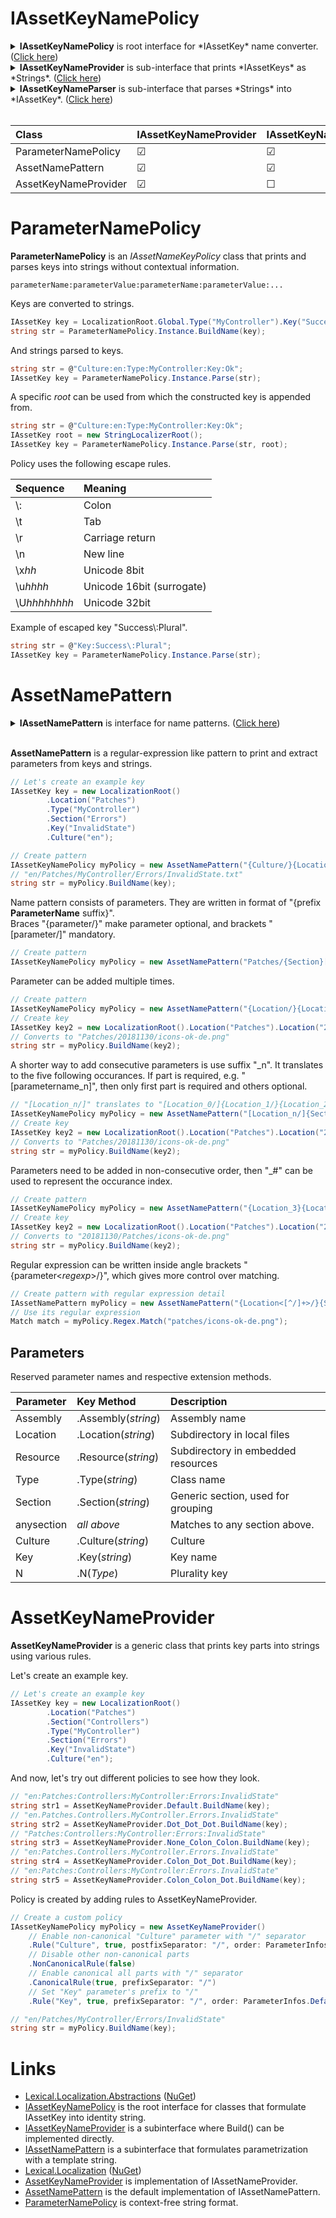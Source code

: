 # IAssetKeyNamePolicy
<details>
  <summary><b>IAssetKeyNamePolicy</b> is root interface for *IAssetKey* name converter. (<u>Click here</u>)</summary>

```csharp
/// <summary>
/// Signal that the class can do conversions of <see cref="IAssetKey"/> and <see cref="String"/>.
/// 
/// User of this interface should call <see cref="AssetKeyNamePolicyExtensions.BuildName(IAssetKeyNamePolicy, IAssetKey)"/>.
/// 
/// Class that imlpements to this interface should implement one or both of the following interfaces:
///  <see cref="IAssetKeyNameProvider"/>
///  <see cref="IAssetNamePattern"/>
/// </summary>
public interface IAssetKeyNamePolicy
{
}
```
</details>

<details>
  <summary><b>IAssetKeyNameProvider</b> is sub-interface that prints *IAssetKeys* as *Strings*. (<u>Click here</u>)</summary>

```csharp
/// <summary>
/// Converts <see cref="IAssetKey"/> to <see cref="String"/>.
/// </summary>
public interface IAssetKeyNameProvider : IAssetKeyNamePolicy
{
    /// <summary>
    /// Build path string from key.
    /// </summary>
    /// <param name="str"></param>
    /// <returns>full name string</returns>
    string BuildName(IAssetKey str);
}
```
</details>

<details>
  <summary><b>IAssetKeyNameParser</b> is sub-interface that parses *Strings* into *IAssetKey*. (<u>Click here</u>)</summary>

```csharp
/// <summary>
/// Parses <see cref="String"/> into <see cref="IAssetKey"/>.
/// </summary>
public interface IAssetKeyNameParser : IAssetKeyNamePolicy
{
    /// <summary>
    /// Parse string into key.
    /// </summary>
    /// <param name="str">key as string</param>
    /// <param name="rootKey">(optional) root key to span values from</param>
    /// <returns>key result or null if contained no content</returns>
    /// <exception cref="FormatException">If parse failed</exception>
    IAssetKey Parse(string str, IAssetKey rootKey = default);

    /// <summary>
    /// Parse string into key.
    /// </summary>
    /// <param name="str"></param>
    /// <param name="key">key result or null if contained no content</param>
    /// <param name="rootKey">(optional) root key to span values from</param>
    /// <returns>true if parse was successful</returns>
    bool TryParse(string str, out IAssetKey key, IAssetKey rootKey = default);
}
```
</details>

<br />

| Class | IAssetKeyNameProvider | IAssetKeyNameParser |
|:-------|:-------|:--------|
| ParameterNamePolicy | &#9745; | &#9745; |
| AssetNamePattern | &#9745;  | &#9745; |
| AssetKeyNameProvider | &#9745; | &#9744; |

# ParameterNamePolicy
**ParameterNamePolicy** is an *IAssetNameKeyPolicy* class that prints and parses keys into strings without 
contextual information.
```none
parameterName:parameterValue:parameterName:parameterValue:...
```

Keys are converted to strings.

```csharp
IAssetKey key = LocalizationRoot.Global.Type("MyController").Key("Success").Culture("en");
string str = ParameterNamePolicy.Instance.BuildName(key);
```

And strings parsed to keys.

```csharp
string str = @"Culture:en:Type:MyController:Key:Ok";
IAssetKey key = ParameterNamePolicy.Instance.Parse(str);
```

A specific *root* can be used from which the constructed key is appended from.

```csharp
string str = @"Culture:en:Type:MyController:Key:Ok";
IAssetKey root = new StringLocalizerRoot();
IAssetKey key = ParameterNamePolicy.Instance.Parse(str, root);
```

Policy uses the following escape rules.

| Sequence | Meaning |
|:---------|:--------|
| \\: | Colon |
| \\t | Tab |
| \\r | Carriage return |
| \\n | New line |
| \\x<i>hh</i> | Unicode 8bit |
| \\u<i>hhhh</i> | Unicode 16bit (surrogate) |
| \\U<i>hhhhhhhh</i> | Unicode 32bit |

Example of escaped key "Success\\:Plural".

```csharp
string str = @"Key:Success\:Plural";
IAssetKey key = ParameterNamePolicy.Instance.Parse(str);
```

# AssetNamePattern
<details>
  <summary><b>IAssetNamePattern</b> is interface for name patterns. (<u>Click here</u>)</summary>

```csharp
/// <summary>
/// A name pattern, akin to regular expression, that can be matched against filenames and <see cref="IAssetKey"/> instances.
/// Is a sequence of parameter and text parts.
/// 
/// Parameter parts:
///  {Culture}           - Matches to key.Culture("en")
///  {Assembly}          - Matches to key.Assembly(asm).
///  {Resource}          - Matches to key.Resource("xx").
///  {Type}              - Matches to key.Type(type)
///  {Section}           - Matches to key.Section("xx")
///  {Location}          - Matches to key.Location("xx") and a physical folder, separator is '/'.
///  {anysection}        - Matches to assembly, type and section.
///  {Key}               - Matches to key key.Key("x")
/// 
/// Before and after the part pre- and postfix separator characters can be added:
///  {/Culture.}
///  
/// Parts can be optional in curly braces {} and required in brackets [].
///  [Culture]
/// 
/// Part can be added multiple times
///  "{Location/}{Location/}{Location/}{Key}"  - Matches to, from 0 to 3 occurances of Location(), e.g. key.Location("dir").Location("dir1");
/// 
/// If parts need to be matched out of order, then occurance index can be used "_number".
///  "{Location_2/}{Location_1/}{Location_0/}{Key}"  - Matches to, from 0 to 3 occurances of Location, e.g. key.Location("dir").Location("dir1");
/// 
/// Suffix "_n" translates to five conscutive parts.
///  "[Location_n/]location.ini" translates to "[Location_0/]{Location_1/}{Location_2/}{Location_3/}{Location_4/}"
///  "[Location/]{Location_n/}location.ini" translates to "[Location_0/]{Location_1/}{Location_2/}{Location_3/}{Location_4/}{Location_5/}"
///  
/// Regular expressions can be written between &lt; and &gt; characters to specify match criteria. \ escapes \, *, +, ?, |, {, [, (,), &lt;, &gt; ^, $,., #, and white space.
///  "{Section&lt;[^:]*&gt;.}"
/// 
/// Regular expressions can be used for greedy match when matching against filenames and embedded resources.
///  "{Assembly.}{Resource&lt;.*&gt;.}{Type.}{Section.}{Key}"
/// 
/// Examples:
///   "[Assembly.]Resources.localization{-Culture}.json"
///   "[Assembly.]Resources.{Type.}localization[-Culture].json"
///   "Assets/{Type/}localization{-Culture}.ini"
///   "Assets/{Assembly/}{Type/}{Section.}localization{-Culture}.ini"
///   "{Culture.}{Type.}{Section_0.}{Section_1.}{Section_2.}[Section_n]{.Key_0}{.Key_1}{.Key_n}"
/// 
/// </summary>
public interface IAssetNamePattern : IAssetKeyNamePolicy
{
    /// <summary>
    /// Pattern in string format
    /// </summary>
    string Pattern { get; }

    /// <summary>
    /// All parts of the pattern
    /// </summary>
    IAssetNamePatternPart[] AllParts { get; }

    /// <summary>
    /// All parts that capture a part of string.
    /// </summary>
    IAssetNamePatternPart[] CaptureParts { get; }
    
    /// <summary>
    /// Maps parts by identifier.
    /// </summary>
    IReadOnlyDictionary<string, IAssetNamePatternPart> PartMap { get; }

    /// <summary>
    /// List of all parameter names
    /// </summary>
    string[] ParameterNames { get; }

    /// <summary>
    /// Maps parts by parameter identifier.
    /// </summary>
    IReadOnlyDictionary<string, IAssetNamePatternPart[]> ParameterMap { get; }

    /// <summary>
    /// Match parameters from an object.
    /// </summary>
    /// <param name="key"></param>
    /// <returns></returns>
    IAssetNamePatternMatch Match(IAssetKey key);

    /// <summary>
    /// A regular expression pattern that captures same parts from a filename string.
    /// </summary>
    Regex Regex { get; }
}

/// <summary>
/// Part of a pattern.
/// </summary>
public interface IAssetNamePatternPart
{
    /// <summary>
    /// Text that represents this part in pattern.
    /// for "_n" part, the first part has "_n" in PatternText, and the rest have "".
    /// </summary>
    string PatternText { get; }

    /// <summary>
    /// Part identifier, unique in context of Pattern.CaptureParts.
    /// The first occurance is the "ParameterName" as is, and succeeding have underscore and index "ParameterName_#" starting with index '1'.
    /// </summary>
    string Identifier { get; }

    /// <summary>
    /// Separator
    /// </summary>
    string PrefixSeparator { get; }

    /// <summary>
    /// Separator
    /// </summary>
    string PostfixSeparator { get; }

    /// <summary>
    /// Parameter identifier. Does not include occurance index, e.g. "_1".
    /// </summary>
    string ParameterName { get; }
    /// <summary>
    /// If set, then is non-matchable Text part.
    /// </summary>
    string Text { get; }

    /// <summary>
    /// Is part mandatory
    /// </summary>
    bool Required { get; }

    /// <summary>
    /// Index in <see cref="IAssetNamePattern.AllParts"/>.
    /// </summary>
    int Index { get; }

    /// <summary>
    /// Index in <see cref="IAssetNamePattern.CaptureParts"/>.
    /// </summary>
    int CaptureIndex { get; }

    /// <summary>
    /// The order of occurance to capture against.
    /// 
    /// As special case Int32.MaxValue means the last occurance "{.Section}"
    /// 
    /// For example "{.Section_0}" captures first occurance, and the part's OccuranceIndex = 0.
    ///             "{.Section}" captures the last occurance overriding possible ordered occurance if there is only one match.
    /// </summary>
    int OccuranceIndex { get; }

    /// <summary>
    /// Regex pattern for this part.
    /// </summary>
    Regex Regex { get; }

    /// <summary>
    /// Tests if text is match.
    /// </summary>
    /// <param name="text"></param>
    /// <returns></returns>
    bool IsMatch(string text);
}
    
/// <summary>
/// Match result.
/// </summary>
public interface IAssetNamePatternMatch : IReadOnlyDictionary<string, string>
{
    /// <summary>
    /// Associated patern.
    /// </summary>
    IAssetNamePattern Pattern { get; }

    /// <summary>
    /// Resolved part values.
    /// </summary>
    string[] PartValues { get; }

    /// <summary>
    /// Part values by part index in <see cref="IAssetNamePatternPart.CaptureIndex"/>.
    /// </summary>
    /// <param name="ix"></param>
    /// <returns></returns>
    string this[int ix] { get; }

    /// <summary>
    /// Get part value by part identifier.
    /// </summary>
    /// <param name="identifier">identifier, e.g. "Culture", "Type"</param>
    /// <returns>value or null</returns>
    new string this[string identifier] { get; }

    /// <summary>
    /// Where all required parts found.
    /// </summary>
    bool Success { get; }
}
```
</details>
<br />

**AssetNamePattern** is a regular-expression like pattern to print and extract parameters from keys and strings.

```csharp
// Let's create an example key
IAssetKey key = new LocalizationRoot()
        .Location("Patches")
        .Type("MyController")
        .Section("Errors")
        .Key("InvalidState")
        .Culture("en");
```

```csharp
// Create pattern
IAssetKeyNamePolicy myPolicy = new AssetNamePattern("{Culture/}{Location/}{Type/}{Section/}[Key].txt");
// "en/Patches/MyController/Errors/InvalidState.txt"
string str = myPolicy.BuildName(key);
```

Name pattern consists of parameters. They are written in format of "{prefix **ParameterName** suffix}".  
Braces "{parameter/}" make parameter optional, and brackets "[parameter/]" mandatory.

```csharp
// Create pattern
IAssetKeyNamePolicy myPolicy = new AssetNamePattern("Patches/{Section}[-Key]{-Culture}.png");
```

Parameter can be added multiple times.

```csharp
// Create pattern
IAssetKeyNamePolicy myPolicy = new AssetNamePattern("{Location/}{Location/}{Location/}{Section}{-Key}{-Culture}.png");
// Create key
IAssetKey key2 = new LocalizationRoot().Location("Patches").Location("20181130").Section("icons").Key("ok").Culture("de");
// Converts to "Patches/20181130/icons-ok-de.png"
string str = myPolicy.BuildName(key2);
```

A shorter way to add consecutive parameters is use suffix "_n". It translates to the five following occurances.
If part is required, e.g. "[parametername_n]", then only first part is required and others optional.

```csharp
// "[Location_n/]" translates to "[Location_0/]{Location_1/}{Location_2/}{Location_3/}{Location_4/}"
IAssetKeyNamePolicy myPolicy = new AssetNamePattern("[Location_n/]{Section}{-Key}{-Culture}.png");
// Create key
IAssetKey key2 = new LocalizationRoot().Location("Patches").Location("20181130").Section("icons").Key("ok").Culture("de");
// Converts to "Patches/20181130/icons-ok-de.png"
string str = myPolicy.BuildName(key2);
```

Parameters need to be added in non-consecutive order, then "_#" can be used to represent the occurance index.

```csharp
// Create pattern
IAssetKeyNamePolicy myPolicy = new AssetNamePattern("{Location_3}{Location_2/}{Location_1/}{Location/}{Section}{-Key}{-Culture}.png");
// Create key
IAssetKey key2 = new LocalizationRoot().Location("Patches").Location("20181130").Section("icons").Key("ok").Culture("de");
// Converts to "20181130/Patches/icons-ok-de.png"
string str = myPolicy.BuildName(key2);
```

Regular expression can be written inside angle brackets "{parameter&lt;*regexp*&gt;/}", which gives more control over matching.

```csharp
// Create pattern with regular expression detail
IAssetNamePattern myPolicy = new AssetNamePattern("{Location<[^/]+>/}{Section}{-Key}{-Culture}.png");
// Use its regular expression
Match match = myPolicy.Regex.Match("patches/icons-ok-de.png");
```

## Parameters
Reserved parameter names and respective extension methods.

| Parameter | Key Method  | Description |
|----------|:--------|:------------|
| Assembly | .Assembly(*string*) | Assembly name |
| Location | .Location(*string*) | Subdirectory in local files |
| Resource | .Resource(*string*) | Subdirectory in embedded resources |
| Type | .Type(*string*) | Class name |
| Section | .Section(*string*) | Generic section, used for grouping |
| anysection | *all above* | Matches to any section above. |
| Culture  | .Culture(*string*) | Culture |
| Key | .Key(*string*) | Key name |
| N | .N(*Type*) | Plurality key |

# AssetKeyNameProvider
**AssetKeyNameProvider** is a generic class that prints key parts into strings using various rules.

Let's create an example key.

```csharp
// Let's create an example key
IAssetKey key = new LocalizationRoot()
        .Location("Patches")
        .Section("Controllers")
        .Type("MyController")
        .Section("Errors")
        .Key("InvalidState")
        .Culture("en");
```
And now, let's try out different policies to see how they look.

```csharp
// "en:Patches:Controllers:MyController:Errors:InvalidState"
string str1 = AssetKeyNameProvider.Default.BuildName(key);
// "en.Patches.Controllers.MyController.Errors.InvalidState"
string str2 = AssetKeyNameProvider.Dot_Dot_Dot.BuildName(key);
// "Patches:Controllers:MyController:Errors:InvalidState"
string str3 = AssetKeyNameProvider.None_Colon_Colon.BuildName(key);
// "en:Patches.Controllers.MyController.Errors.InvalidState"
string str4 = AssetKeyNameProvider.Colon_Dot_Dot.BuildName(key);
// "en:Patches:Controllers:MyController:Errors.InvalidState"
string str5 = AssetKeyNameProvider.Colon_Colon_Dot.BuildName(key);
```

Policy is created by adding rules to AssetKeyNameProvider.

```csharp
// Create a custom policy 
IAssetKeyNamePolicy myPolicy = new AssetKeyNameProvider()
    // Enable non-canonical "Culture" parameter with "/" separator
    .Rule("Culture", true, postfixSeparator: "/", order: ParameterInfos.Default["Culture"].Order)
    // Disable other non-canonical parts
    .NonCanonicalRule(false)
    // Enable canonical all parts with "/" separator
    .CanonicalRule(true, prefixSeparator: "/")
    // Set "Key" parameter's prefix to "/"
    .Rule("Key", true, prefixSeparator: "/", order: ParameterInfos.Default["Key"].Order);

// "en/Patches/MyController/Errors/InvalidState"
string str = myPolicy.BuildName(key);
```

# Links
* [Lexical.Localization.Abstractions](https://github.com/tagcode/Lexical.Localization/tree/master/Lexical.Localization.Abstractions) ([NuGet](https://www.nuget.org/packages/Lexical.Localization.Abstractions/))
 * [IAssetKeyNamePolicy](https://github.com/tagcode/Lexical.Localization/blob/master/Lexical.Localization.Abstractions/AssetKey/IAssetKeyNamePolicy.cs) is the root interface for classes that formulate IAssetKey into identity string.
 * [IAssetKeyNameProvider](https://github.com/tagcode/Lexical.Localization/blob/master/Lexical.Localization.Abstractions/AssetKey/IAssetKeyNamePolicy.cs) is a subinterface where Build() can be implemented directly.
 * [IAssetNamePattern](https://github.com/tagcode/Lexical.Localization/blob/master/Lexical.Localization.Abstractions/AssetKey/IAssetNamePattern.cs) is a subinterface that formulates parametrization with a template string.
* [Lexical.Localization](https://github.com/tagcode/Lexical.Localization/tree/master/Lexical.Localization) ([NuGet](https://www.nuget.org/packages/Lexical.Localization/))
 * [AssetKeyNameProvider](https://github.com/tagcode/Lexical.Localization/blob/master/Lexical.Localization/AssetKey/AssetKeyNameProvider.cs) is implementation of IAssetNameProvider.
 * [AssetNamePattern](https://github.com/tagcode/Lexical.Localization/blob/master/Lexical.Localization/AssetKey/AssetNamePattern.cs) is the default implementation of IAssetNamePattern.
 * [ParameterNamePolicy](https://github.com/tagcode/Lexical.Localization/blob/master/Lexical.Localization/AssetKey/ParameterNamePolicy.cs) is context-free string format.
